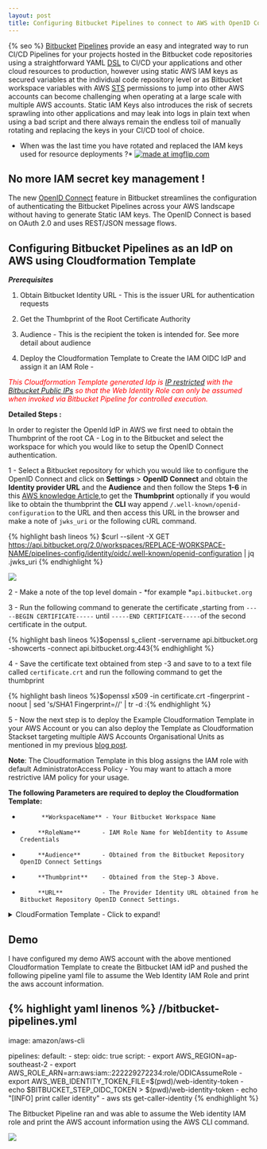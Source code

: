 ```yaml
---
layout: post
title: Configuring Bitbucket Pipelines to connect to AWS with OpenID Connect
---
```

{% seo %}
[Bitbucket](https://bitbucket.org/product?utm_source=partner&utm_medium=aws&utm_campaign=aws-oidc-blog) [Pipelines](https://bitbucket.org/product/features/pipelines) provide an easy and integrated way to run CI/CD Pipelines for your projects hosted in the Bitbucket code repositories using a straightforward YAML [DSL](https://support.atlassian.com/bitbucket-cloud/docs/configure-bitbucket-pipelinesyml/) to CI/CD your applications and other cloud resources to production, however using static AWS IAM keys as secured variables at the individual code repository level or as Bitbucket workspace variables with AWS [STS](https://docs.aws.amazon.com/STS/latest/APIReference/welcome.html) permissions to jump into other AWS accounts can become challenging when operating at a large scale with multiple AWS accounts. Static IAM Keys also introduces the risk of secrets sprawling into other applications and may leak into logs in plain text when using a bad script and there always remain the endless toil of manually rotating and replacing the keys in your CI/CD tool of choice.

* When was the last time you have rotated  and replaced the IAM keys used for resource deployments ?*
  <a href="https://imgflip.com/i/5m8tbc"><img src="https://i.imgflip.com/5m8tbc.jpg" title="made at imgflip.com"/></a>


##  No more IAM secret key management !
 The new [OpenID Connect](https://www.youtube.com/watch?v=Kb56GzQ2pSk) feature in Bitbucket streamlines the configuration of authenticating  the Bitbucket Pipelines across your AWS landscape without having to generate Static IAM keys. The OpenID Connect is based on OAuth 2.0 and uses REST/JSON message flows.

##   Configuring Bitbucket Pipelines as an IdP on AWS using Cloudformation Template

***Prerequisites***

1. Obtain Bitbucket Identity URL - This is the issuer URL for authentication requests

2. Get the Thumbprint of the Root Certificate Authority

3. Audience - This is the recipient the token is intended for. See more detail about audience

4. Deploy the Cloudformation Template to Create the IAM OIDC IdP and assign it an IAM Role -

<span style="color:red">*This Cloudformation Template generated Idp is [IP restricted](https://docs.aws.amazon.com/IAM/latest/UserGuide/reference_policies_elements_condition_operators.html#Conditions_IPAddress) with the [Bitbucket Public IPs](https://support.atlassian.com/bitbucket-cloud/docs/what-are-the-bitbucket-cloud-ip-addresses-i-should-use-to-configure-my-corporate-firewall/)  so that the Web Identity Role can only be assumed when invoked via Bitbucket Pipeline for controlled execution.*</span>

**Detailed Steps :**


In order to register the OpenId IdP in AWS we first need to obtain the Thumbprint of the root CA - Log in to the Bitbucket and select the workspace for which you would like to setup the OpenID Connect authentication.


1 - Select a Bitbucket repository for which you would like to configure the OpenID Connect and click on **Settings** > **OpenID Connect** and obtain the **Identity provider URL** and the **Audience** and then follow the Steps **1-6** in this [AWS knowledge Article](https://docs.aws.amazon.com/IAM/latest/UserGuide/id_roles_providers_create_oidc.html#manage-oidc-provider-console),to get the **Thumbprint** optionally if you would like to obtain the thumbprint the **CLI** way append `/.well-known/openid-configuration` to the URL and then access this URL in the browser and make a note of `jwks_uri` or the following cURL command.

 {% highlight bash lineos %}
 $curl --silent -X GET https://api.bitbucket.org/2.0/workspaces/REPLACE-WORKSPACE-NAME/pipelines-config/identity/oidc/.well-known/openid-configuration | jq .jwks_uri
{% endhighlight %}





<img src="{{site.baseurl}}/images/bb-oidc/bb-settings.png">



2 - Make a note of the top level domain - *for example *`api.bitbucket.org`

3 - Run the following command to generate the certificate ,starting from ```-----BEGIN CERTIFICATE-----``` until ```-----END CERTIFICATE-----```of the second certificate in the output.

{% highlight bash lineos %}$openssl s_client -servername api.bitbucket.org -showcerts -connect api.bitbucket.org:443{% endhighlight %}

4 - Save the certificate text obtained from step -3 and save to to a text file called `certificate.crt` and run the following command to get the thumbprint

{% highlight bash lineos %}$openssl x509 -in certificate.crt -fingerprint -noout | sed 's/SHA1 Fingerprint=//' | tr -d :{% endhighlight %}

5 - Now the next step is to deploy the Example Cloudformation Template in your AWS Account or you can also deploy the Template as Cloudformation Stackset targeting multiple AWS Accounts Organisational Units as mentioned in my previous [blog post](https://mukeshsharma.dev/2021/07/12/aws-terraform-s3-backend.html).

**Note**: The Cloudformation Template in this blog assigns the IAM role with default AdministratorAccess Policy - You may want to attach a more restrictive IAM policy for your usage.

**The following Parameters are required to deploy the Cloudformation Template:**

* 			**WorkspaceName** - Your Bitbucket Workspace Name
* 		   **RoleName**      - IAM Role Name for WebIdentity to Assume Credentials
* 		   **Audience**      - Obtained from the Bitbucket Repository OpenID Connect Settings
* 		   **Thumbprint**    - Obtained from the Step-3 Above.
* 		   **URL**           - The Provider Identity URL obtained from he Bitbucket Repository OpenID Connect Settings.

<details>
  <summary>CloudFormation Template - Click to expand!</summary>
{% highlight yaml linenos %}
---
AWSTemplateFormatVersion: '2010-09-09'
Description: >-
  [Do Not Delete]
  Template to create Bitbucket Cloud OIDC Provider Identity in AWS Account

Parameters:
  WorkspaceName:
    Type: String
    Description: Bitbucket Cloud Workspace name
  RoleName:
    Type: String
    Description: IAM Role Name to be assumed by the Web Identity
  Audience:
    Type: String
    Description: >-
      The audience is the Client ID issued by the identity provider.
  Thumbprint:
    Type: String
    Description: >-
      Thumbprint is used to verify that the Provider URL is accurate.
  URL:
    Type: String
    Description: >-
      Provider URL that is displayed as Identity Provider on OpenID Connect
      in Bitbucket Cloud.

Resources:

  OIDCProvider:
    Type: AWS::IAM::OIDCProvider
    Properties:
      ClientIdList:
        - !Ref Audience
      ThumbprintList:
        - !Ref Thumbprint
      Url: !Ref URL

  OIDCProviderIAMRole:
    Type: AWS::IAM::Role
    Properties:
      RoleName: !Ref RoleName
      AssumeRolePolicyDocument:
        Fn::Sub:
          - |
            {
              "Version": "2012-10-17",
              "Statement": [
                {
                  "Effect": "Allow",
                  "Principal": {
                    "Federated": "arn:aws:iam::${AWS::AccountId}:oidc-provider/api.bitbucket.org/2.0/workspaces/${workspace_name}/pipelines-config/identity/oidc"
                  },
                  "Action": "sts:AssumeRoleWithWebIdentity",
                  "Condition": {
                    "StringEquals": {
                      "api.bitbucket.org/2.0/workspaces/${workspace_name}/pipelines-config/identity/oidc:aud": "${audience}"
                    },
                    "IpAddress":{
                      "aws:SourceIp": [
                        "34.199.54.113/32",
                        "34.232.25.90/32",
                        "34.232.119.183/32",
                        "34.236.25.177/32",
                        "35.171.175.212/32",
                        "52.54.90.98/32",
                        "52.202.195.162/32",
                        "52.203.14.55/32",
                        "52.204.96.37/32",
                        "34.218.156.209/32",
                        "34.218.168.212/32",
                        "52.41.219.63/32",
                        "35.155.178.254/32",
                        "35.160.177.10/32",
                        "34.216.18.129/32"
                  ]

                }
                  }
                }
              ]
            }
          -
           audience: !Ref Audience
           workspace_name: !Ref WorkspaceName
      Path: /
      ManagedPolicyArns:
        - arn:aws:iam::aws:policy/AdministratorAccess
      Tags:
        - Key: "Name"
          Value: !Ref RoleName
        - Key: "Managed By"
          Value: Cloudformation Stack

Outputs:
  IAMRoleARN:
    Description: Web Identity Assume Role Arn
    Value: !GetAtt OIDCProviderIAMRole.Arn
  OIDCProviderArn:
    Description: Bitbucket Cloud OIDC Provider Identity Arn
    Value: !GetAtt OIDCProvider.Arn

{% endhighlight %}
</details>





## Demo
I have configured my demo AWS account with the above mentioned Cloudformation Template to create the Bitbucket IAM idP and pushed the following pipeline yaml file to assume the Web Identity IAM Role and print the aws account information.

{% highlight yaml linenos %}
//bitbucket-pipelines.yml
---
image: amazon/aws-cli

pipelines:
  default:
    - step:
        oidc: true
        script:
          - export AWS_REGION=ap-southeast-2
          - export AWS_ROLE_ARN=arn:aws:iam::222229272234:role/ODICAssumeRole
          - export AWS_WEB_IDENTITY_TOKEN_FILE=$(pwd)/web-identity-token
          - echo $BITBUCKET_STEP_OIDC_TOKEN > $(pwd)/web-identity-token
          - echo "[INFO] print caller identity"
          - aws sts get-caller-identity
 {% endhighlight %}

The Bitbucket Pipeline ran and was able to assume the Web identity IAM role and print the AWS account information using the AWS CLI command.

<img src="{{site.baseurl}}/images/bb-oidc/bb-pipeline.png">
